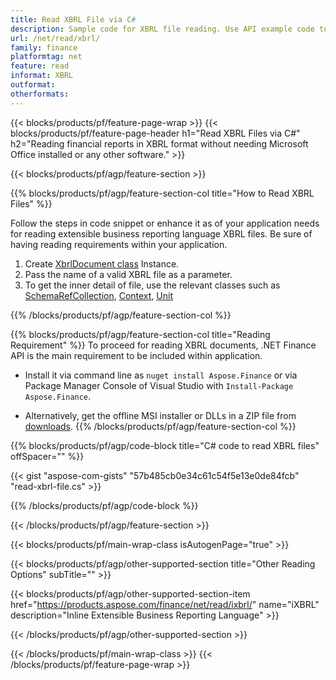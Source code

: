 ```yaml
---
title: Read XBRL File via C#
description: Sample code for XBRL file reading. Use API example code to read batch XBRL files within .NET based applications. 
url: /net/read/xbrl/
family: finance
platformtag: net
feature: read
informat: XBRL
outformat: 
otherformats: 
---
```

{{< blocks/products/pf/feature-page-wrap >}}
{{< blocks/products/pf/feature-page-header h1="Read XBRL Files via C#" h2="Reading financial reports in XBRL format without needing Microsoft Office installed or any other software." >}}

{{< blocks/products/pf/agp/feature-section >}}

{{% blocks/products/pf/agp/feature-section-col title="How to Read XBRL Files" %}}

Follow the steps in code snippet or enhance it as of your application needs for reading extensible business reporting language XBRL files. Be sure of having reading requirements within your application.

1. Create [XbrlDocument class](https://apireference.aspose.com/finance/net/aspose.finance.xbrl/xbrldocument) Instance.
1. Pass the name of a valid XBRL file as a parameter.
1. To get the inner detail of file, use the relevant classes such as [SchemaRefCollection](https://apireference.aspose.com/finance/net/aspose.finance.xbrl/schemarefcollection), [Context](https://apireference.aspose.com/finance/net/aspose.finance.xbrl/context), [Unit](https://apireference.aspose.com/finance/net/aspose.finance.xbrl/unit) 

{{% /blocks/products/pf/agp/feature-section-col %}}

{{% blocks/products/pf/agp/feature-section-col title="Reading Requirement" %}}
To proceed for reading XBRL documents, .NET Finance API is the main requirement to be included within application. 
- Install it via command line as ```nuget install Aspose.Finance``` or via Package Manager Console of Visual Studio with ```Install-Package Aspose.Finance```.

- Alternatively, get the offline MSI installer or DLLs in a ZIP file from [downloads](https://downloads.aspose.com/finance/net).
{{% /blocks/products/pf/agp/feature-section-col %}}

{{% blocks/products/pf/agp/code-block title="C# code to read XBRL files" offSpacer="" %}}

{{< gist "aspose-com-gists" "57b485cb0e34c61c54f5e13e0de84fcb" "read-xbrl-file.cs" >}}

{{% /blocks/products/pf/agp/code-block %}}

{{< /blocks/products/pf/agp/feature-section >}}

{{< blocks/products/pf/main-wrap-class isAutogenPage="true" >}}

{{< blocks/products/pf/agp/other-supported-section title="Other Reading Options" subTitle="" >}}

{{< blocks/products/pf/agp/other-supported-section-item href="https://products.aspose.com/finance/net/read/ixbrl/" name="iXBRL" description="Inline Extensible Business Reporting Language" >}}

{{< /blocks/products/pf/agp/other-supported-section >}}

{{< /blocks/products/pf/main-wrap-class >}}
{{< /blocks/products/pf/feature-page-wrap >}}